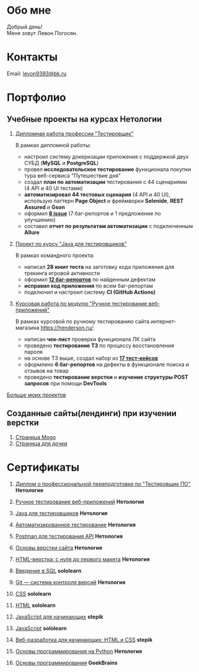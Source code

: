 # Обо мне

Добрый день!  
Меня зовут Левон Погосян.

# Контакты
     
Email: levon9393@bk.ru  

# Портфолио

## Учебные проекты на курсах Нетологии
1. [Дипломная работа профессии "Тестировщик"](https://github.com/pelfegor/Diplom)

    В рамках дипломной работы:

    - настроил систему докеризации приложения с поддержкой двух СУБД (**MySQL** и **PostgreSQL**)
    - провел **исследовательское тестирование** функционала покупки тура веб-сервиса "Путешествие дня"
    - создал **план по автоматизации** тестирования с 44 сценариями (4 API и 40 UI тестами)
    - **автоматизировал 44 тестовых сценария** (4 API и 40 UI), использую паттерн **Page Object** и фреймворки **Selenide**, **REST Assured** и **Gson**
    - оформил [**8 issue**](https://github.com/pelfegor/Diplom/issues) (7 баг-репортов и 1 предложение по улучшению)
    - составил **отчет по результатам автоматизации** с подключенным **Allure**

2. [Проект по курсу "Java для тестировщиков"](https://github.com/pelfegor/TeamWork)

    В рамках командного проекта: 

     - написал **28 юнит теста** на заготовку кода приложения для трекинга игровой активности
     - оформил [**12 баг-репортов**](https://github.com/pelfegor/Teamwork/issues?q=is%3Aissue+is%3Aclosed) по найденным дефектам
     - **исправил код приложения** по всем баг-репортам
     - подключил и настроил систему **CI (GitHub Actions)**

3. [Курсовая работа по модулю "Ручное тестирование веб-приложений"](https://docs.google.com/spreadsheets/d/1XQvbU08yiMwPPTPQaHsWnv0OFu32J7A-kRrxdyY60mw/edit?usp=sharing)

    В рамках курсовой по ручному тестированию сайта интернет-магазина https://henderson.ru/:

    - написан **чек-лист** проверки функционала ЛК сайта 
    - проведено **тестирование ТЗ** по процессу восстановления пароля
    - на основе ТЗ выше, создал набор из [**17 тест-кейсов**](https://docs.google.com/spreadsheets/d/1wJ6DKvbkT0LdILwLW_YHQAz40PjOTAxxFyfj5Jvy6LY/edit?usp=sharing)
    - оформлено **6 баг-репортов** на дефекты в функционале поиска и отзывов на товар
    - проведено **тестирование верстки** и **изучение структуры POST запросов** при помощи **DevTools**
 
[Больше моих проектов](https://github.com/pelfegor?tab=repositories) 

## Созданные сайты(лендинги) при изучении верстки

1. [Страница Mogo](exampletwo.ga)
2. [Страница для дочки](exampleone.ga)

# Сертификаты
1. [Диплом о профессиональной переподготовке по "Тестировщик ПО"](https://github.com/pelfegor/Certificates/blob/main/Testing/Diplom_QA.pdf) **Нетология**
2. [Ручное тестирование веб-приложений](https://github.com/pelfegor/Certificates/blob/main/Testing/Manual%20testing%20of%20web%20applications.pdf)  **Нетология**
3. [Java для тестировщиков](https://github.com/pelfegor/Certificates/blob/main/Testing/Java%20for%20testers.pdf)  **Нетология**
4. [Автоматизированное тестирование](https://github.com/pelfegor/Certificates/blob/main/Testing/Automated%20testing.pdf) **Нетология**
5. [Postman для тестирования API](https://github.com/pelfegor/Certificates/blob/main/Testing/Api%20testing%20Postman.pdf) **Нетология**
1. [Основы верстки сайта](https://github.com/pelfegor/Certificates/blob/main/HTML/Layout%20basics.pdf)  **Нетология**  
2. [HTML-верстка: с нуля до первого макета](https://github.com/pelfegor/Certificates/blob/main/HTML/HTML%20layout.pdf)  **Нетология**  
3. [Введение в SQL](https://github.com/pelfegor/Certificates/blob/main/Base/SQL.pdf)  **sololearn**
4. [Git — система контроля версий](https://github.com/pelfegor/Certificates/blob/main/Git/Git.pdf)  **Нетология**
5. [CSS](https://github.com/pelfegor/Certificates/blob/main/HTML/CSS.pdf)  **sololearn**
6. [HTML](https://github.com/pelfegor/Certificates/blob/main/HTML/HTML.pdf)  **sololearn**
7. [JavaScript для начинающих](https://github.com/pelfegor/Certificates/blob/main/HTML/JavaScript%20for%20beginners.pdf)  **stepik**
8. [JavaScript](https://github.com/pelfegor/Certificates/blob/main/HTML/JavaScript.pdf) **sololearn**
9. [Веб-разработка для начинающих: HTML и CSS](https://github.com/pelfegor/Certificates/blob/main/HTML/Web%20development%20for%20beginners.pdf) **stepik**

10. [Основы программирования на Python](https://github.com/pelfegor/Certificates/blob/main/Programming/Python.pdf) **Нетология**
11. [Основы программирования](https://github.com/pelfegor/Certificates/blob/main/Programming/Basics%20of%20programming.pdf) **GeekBrains**
